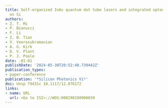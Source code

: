 ```yaml
---
title: Self-organized InAs quantum dot tube lasers and integrated optoelectronics
  on Si
authors:
- Z. T. Mi
- P. Bianucci
- F. Li
- Z. B. Tian
- V. Veerasubramanian
- A. G. Kirk
- D. V. Plant
- P. J. Poole
date: -01-01
publishDate: '2024-05-30T20:52:40.739442Z'
publication_types:
- paper-conference
publication: '*Silicon Photonics Vi*'
doi: Unsp 79431c 10.1117/12.876172
links:
- name: URL
  url: <Go to ISI>://WOS:000298190900039
---
```

